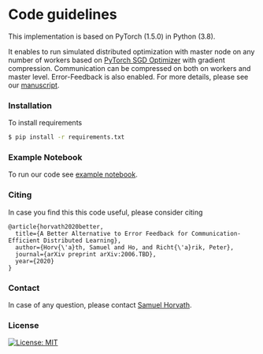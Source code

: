 # Code guidelines

This implementation is based on PyTorch (1.5.0) in Python (3.8). 

It enables to run simulated distributed optimization with master node on any number of workers based on [PyTorch SGD Optimizer](https://pytorch.org/docs/stable/optim.html#torch.optim.SGD) with gradient compression. Communication can be compressed on both on workers and master level. Error-Feedback is also enabled. For more details, please see our [manuscript](https://arxiv.org/pdf/2006.TBD.pdf).

### Installation

To install requirements
```sh
$ pip install -r requirements.txt
```

###  Example Notebook
To run our code see [example notebook](example_notebook.ipynb).

### Citing
In case you find this this code useful, please consider citing

```
@article{horvath2020better,
  title={A Better Alternative to Error Feedback for Communication-Efficient Distributed Learning},
  author={Horv{\'a}th, Samuel and Ho, and Richt{\'a}rik, Peter},
  journal={arXiv preprint arXiv:2006.TBD},
  year={2020}
}
```

### Contact
In case of any question, please contact [Samuel Horvath](mailto:samohorvath11@gmail.com).

### License
[![License: MIT](https://img.shields.io/badge/License-MIT-yellow.svg)](https://opensource.org/licenses/MIT)

